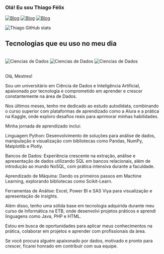 ### Olá! Eu sou Thiago Félix 





[![Blog](https://img.shields.io/badge/Kaggle-20BEFF?style=for-the-badge&logo=Kaggle&logoColor=white)](https://www.kaggle.com/thiagoflix)
[![Blog](https://img.shields.io/badge/LinkedIn-0077B5?style=for-the-badge&logo=linkedin&logoColor=white)](https://www.linkedin.com/in/thiago-f%C3%A9lix-a231b3245/)
[![Blog](https://img.shields.io/badge/Medium-12100E?style=for-the-badge&logo=medium&logoColor=white)](https://medium.com/@felixthiago.tc)

![Thiago GitHub stats](https://github-readme-stats.vercel.app/api?username=FtcThiago&show_icons=true&theme=cobalt)

## Tecnologias que eu uso no meu dia

<div style="display: inline_block"><br/>
    <img align = "center" alt = "Ciencias de Dados" src="https://img.shields.io/badge/Python-3776AB?style=for-the-badge&logo=python&logoColor=white"/>
    <img align = "center" alt = "Ciencias de Dados" src="https://img.shields.io/badge/MySQL-00000F?style=for-the-badge&logo=mysql&logoColor=white"/>
    <img align = "center" alt = "Ciencias de Dados" src="https://img.shields.io/badge/SAS%20Viya-007ACC?style=for-the-badge&logo=databricks&logoColor=white"/>
    


</div><br/>

Olá, Mestres!

Sou um universitário em Ciência de Dados e Inteligência Artificial, apaixonado por tecnologia e comprometido em aprender e crescer constantemente na área de Dados.

Nos últimos meses, tenho me dedicado ao estudo autodidata, combinando o curso superior com plataformas de aprendizado como a Alura e a prática na Kaggle, onde exploro desafios reais para aprimorar minhas habilidades.

Minha jornada de aprendizado inclui:

Linguagem Python: Desenvolvimento de soluções para análise de dados, manipulação e visualização com bibliotecas como Pandas, NumPy, Matplotlib e Plotly.

Bancos de Dados: Experiência crescente na extração, análise e apresentação de dados utilizando SQL em bancos relacionais, além de introdução ao mundo NoSQL, com prática intensiva durante a faculdade.

Aprendizado de Máquina: Dando os primeiros passos em Machine Learning, explorando bibliotecas como Scikit-Learn.

Ferramentas de Análise: Excel, Power BI e SAS Viya para visualização e apresentação de insights.

Além disso, tenho uma sólida base em tecnologia adquirida durante meu curso de Informática na ETB, onde desenvolvi projetos práticos e aprendi linguagens como Java, PHP e HTML.

Estou em busca de oportunidades para aplicar meus conhecimentos na prática, colaborar em projetos e aprender com profissionais da área.

Se você procura alguém apaixonado por dados, motivado e pronto para crescer, ficarei honrado em contribuir com sua equipe.
